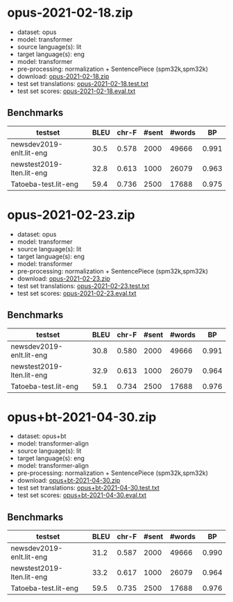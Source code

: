 # opus-2021-02-18.zip

* dataset: opus
* model: transformer
* source language(s): lit
* target language(s): eng
* model: transformer
* pre-processing: normalization + SentencePiece (spm32k,spm32k)
* download: [opus-2021-02-18.zip](https://object.pouta.csc.fi/Tatoeba-MT-models/lit-eng/opus-2021-02-18.zip)
* test set translations: [opus-2021-02-18.test.txt](https://object.pouta.csc.fi/Tatoeba-MT-models/lit-eng/opus-2021-02-18.test.txt)
* test set scores: [opus-2021-02-18.eval.txt](https://object.pouta.csc.fi/Tatoeba-MT-models/lit-eng/opus-2021-02-18.eval.txt)

## Benchmarks

| testset | BLEU  | chr-F | #sent | #words | BP |
|---------|-------|-------|-------|--------|----|
| newsdev2019-enlt.lit-eng 	| 30.5 	| 0.578 	| 2000 	| 49666 	| 0.991 |
| newstest2019-lten.lit-eng 	| 32.8 	| 0.613 	| 1000 	| 26079 	| 0.963 |
| Tatoeba-test.lit-eng 	| 59.4 	| 0.736 	| 2500 	| 17688 	| 0.975 |






# opus-2021-02-23.zip

* dataset: opus
* model: transformer
* source language(s): lit
* target language(s): eng
* model: transformer
* pre-processing: normalization + SentencePiece (spm32k,spm32k)
* download: [opus-2021-02-23.zip](https://object.pouta.csc.fi/Tatoeba-MT-models/lit-eng/opus-2021-02-23.zip)
* test set translations: [opus-2021-02-23.test.txt](https://object.pouta.csc.fi/Tatoeba-MT-models/lit-eng/opus-2021-02-23.test.txt)
* test set scores: [opus-2021-02-23.eval.txt](https://object.pouta.csc.fi/Tatoeba-MT-models/lit-eng/opus-2021-02-23.eval.txt)

## Benchmarks

| testset | BLEU  | chr-F | #sent | #words | BP |
|---------|-------|-------|-------|--------|----|
| newsdev2019-enlt.lit-eng 	| 30.8 	| 0.580 	| 2000 	| 49666 	| 0.991 |
| newstest2019-lten.lit-eng 	| 32.9 	| 0.613 	| 1000 	| 26079 	| 0.964 |
| Tatoeba-test.lit-eng 	| 59.1 	| 0.734 	| 2500 	| 17688 	| 0.976 |


# opus+bt-2021-04-30.zip

* dataset: opus+bt
* model: transformer-align
* source language(s): lit
* target language(s): eng
* model: transformer-align
* pre-processing: normalization + SentencePiece (spm32k,spm32k)
* download: [opus+bt-2021-04-30.zip](https://object.pouta.csc.fi/Tatoeba-MT-models/lit-eng/opus+bt-2021-04-30.zip)
* test set translations: [opus+bt-2021-04-30.test.txt](https://object.pouta.csc.fi/Tatoeba-MT-models/lit-eng/opus+bt-2021-04-30.test.txt)
* test set scores: [opus+bt-2021-04-30.eval.txt](https://object.pouta.csc.fi/Tatoeba-MT-models/lit-eng/opus+bt-2021-04-30.eval.txt)

## Benchmarks

| testset | BLEU  | chr-F | #sent | #words | BP |
|---------|-------|-------|-------|--------|----|
| newsdev2019-enlt.lit-eng 	| 31.2 	| 0.587 	| 2000 	| 49666 	| 0.990 |
| newstest2019-lten.lit-eng 	| 33.2 	| 0.617 	| 1000 	| 26079 	| 0.964 |
| Tatoeba-test.lit-eng 	| 59.5 	| 0.735 	| 2500 	| 17688 	| 0.976 |

